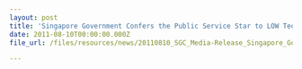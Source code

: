 ```yaml
---
layout: post
title: 'Singapore Government Confers the Public Service Star to LOW Teo Ping at 2011 National Day Celebrations'
date: 2011-08-10T00:00:00.000Z
file_url: /files/resources/news/20110810_SGC_Media-Release_Singapore_Government_Confers_the_Public_Service_Star_to_Low_Teo_Ping.pdf

---
```


